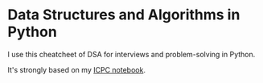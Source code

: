 # Data Structures and Algorithms in Python

I use this cheatcheet of DSA for interviews and problem-solving in Python.

It's strongly based on my [ICPC notebook](https://github.com/vmartinv/eldiego).